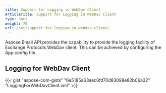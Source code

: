 ```yaml
---
title: Support for Logging in WebDav Client
ArticleTitle: Support for Logging in WebDav Client
type: docs
weight: 70
url: /net/support-for-logging-in-webdav-client/
---
```



Aspose.Email API provides the capability to provide the logging facility of Exchange Protocols WebDav client. This can be achieved by configuring the App.config file.
## **Logging for WebDav Client**


{{< gist "aspose-com-gists" "6e5185a63aec6fd70d83098e82b06a32" "LoggingForWebDavClient.xml" >}}
